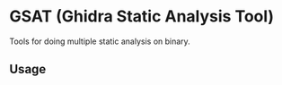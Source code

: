 # GSAT (Ghidra Static Analysis Tool)

Tools for doing multiple static analysis on binary. 

## Usage


